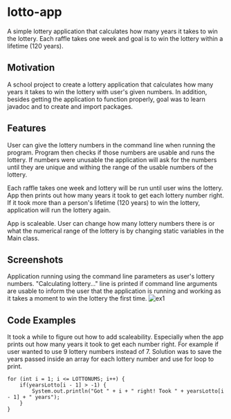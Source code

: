 # lotto-app
A simple lottery application that calculates how many years it takes to win the lottery. Each raffle takes one week and goal is to win the lottery within a lifetime (120 years). 

## Motivation
A school project to create a lottery application that calculates how many years it takes to win the lottery with user's given numbers. In addition, besides getting the application to function properly, goal was to learn javadoc and to create and import packages.

## Features
User can give the lottery numbers in the command line when running the program. Program then checks if those numbers are usable and runs the lottery. If numbers were unusable the application will ask for the numbers until they are unique and withing the range of the usable numbers of the lottery.

Each raffle takes one week and lottery will be run until user wins the lottery. App then prints out how many years it took to get each lottery number right. If it took more than a person's lifetime (120 years) to win the lottery, application will run the lottery again.

App is scaleable. User can change how many lottery numbers there is or what the numerical range of the lottery is by changing static variables in the Main class.

## Screenshots
Application running using the command line parameters as user's lottery numbers. "Calculating lottery..." line is printed if command line arguments are usable to inform the user that the application is running and working as it takes a moment to win the lottery the first time.
![ex1](https://user-images.githubusercontent.com/52252895/67207110-96095880-f41b-11e9-8054-676c0eac6f17.PNG)


## Code Examples
It took a while to figure out how to add scaleability. Especially when the app prints out how many years it took to get each number right. For example if user wanted to use 9 lottery numbers instead of 7. Solution was to save the years passed inside an array for each lottery number and use for loop to print.

    for (int i = 1; i <= LOTTONUMS; i++) {
        if(yearsLotto[i - 1] > -1) {
            System.out.println("Got " + i + " right! Took " + yearsLotto[i - 1] + " years");
        }
    }
